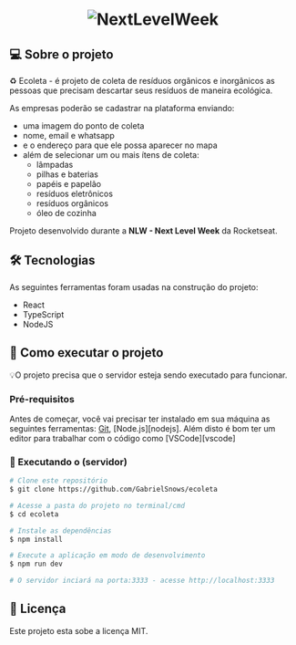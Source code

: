 <h1 align="center">
    <img alt="NextLevelWeek" title="#NextLevelWeek" src="https://user-images.githubusercontent.com/60277234/145660774-9ee405fb-886c-453f-a5a3-0673ab195c62.png" />
</h1>

## 💻 Sobre o projeto

♻️ Ecoleta - é projeto de coleta de resíduos orgânicos e inorgânicos as pessoas que precisam descartar seus resíduos de maneira ecológica.

As empresas poderão se cadastrar na plataforma enviando:
- uma imagem do ponto de coleta
- nome, email e whatsapp
- e o endereço para que ele possa aparecer no mapa
- além de selecionar um ou mais ítens de coleta: 
  - lâmpadas
  - pilhas e baterias
  - papéis e papelão
  - resíduos eletrônicos
  - resíduos orgânicos
  - óleo de cozinha

Projeto desenvolvido durante a **NLW - Next Level Week** da Rocketseat.

## 🛠 Tecnologias

As seguintes ferramentas foram usadas na construção do projeto:

- React
- TypeScript
- NodeJS

## 🚀 Como executar o projeto

💡O projeto precisa que o servidor esteja sendo executado para funcionar.

### Pré-requisitos

Antes de começar, você vai precisar ter instalado em sua máquina as seguintes ferramentas:
[Git](https://git-scm.com), [Node.js][nodejs]. 
Além disto é bom ter um editor para trabalhar com o código como [VSCode][vscode]

### 🎲 Executando o (servidor)

```bash
# Clone este repositório
$ git clone https://github.com/GabrielSnows/ecoleta

# Acesse a pasta do projeto no terminal/cmd
$ cd ecoleta

# Instale as dependências
$ npm install

# Execute a aplicação em modo de desenvolvimento
$ npm run dev

# O servidor inciará na porta:3333 - acesse http://localhost:3333 
```

## 📝 Licença

Este projeto esta sobe a licença MIT.
